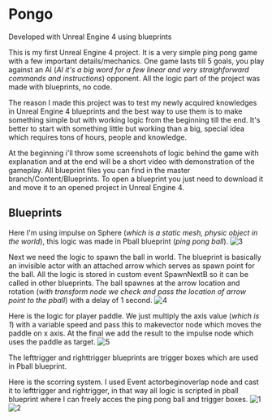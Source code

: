 # Pongo

Developed with Unreal Engine 4 using blueprints

This is my first Unreal Engine 4 project. It is a very simple ping pong game with a few important details/mechanics. One game lasts till 5 goals, you play against an AI (*AI it's a big word for a few linear and very straighforward commands and instructions*) opponent. All the logic part of the project was made with blueprints, no code. 

The reason I made this project was to test my newly acquired knowledges in Unreal Engine 4 blueprints and the best way to use them is to make something simple but with working logic from the beginning till the end. It's better to start with something little but working than a big, special idea which requires tons of hours, people and knowledge.

At the beginning i'll throw some screenshots of logic behind the game with explanation and at the end will be a short video with demonstration of the gameplay. All blueprint files you can find in the master branch/Content/Blueprints. To open a blueprint you just need to download it and move it to an opened project in Unreal Engine 4.

## Blueprints

Here I'm using impulse on Sphere (*which is a static mesh, physic object in the world*), this logic was made in Pball blueprint (*ping pong ball*).
![3](https://user-images.githubusercontent.com/90534698/133913442-bf65763f-c632-48c2-8432-ebecf55a8e41.png)

Next we need the logic to spawn the ball in world. The blueprint is basically an invisible actor with an attached arrow which serves as spawn point for the ball. All the logic is stored in custom event SpawnNextB so it can be called in other blueprints. The ball spawnes at the arrow location and rotation (*with transform node we check and pass the location of arrow point to the pball*)  with a delay of 1 second.
![4](https://user-images.githubusercontent.com/90534698/133913499-bb08fe9d-bb4b-4ed2-a182-450f8163eb5f.png)

Here is the logic for player paddle. We just multiply the axis value (*which is 1*) with a variable speed and pass this to makevector node which moves the paddle on x axis. At the final we add the result to the impulse node which uses the paddle as target.
![5](https://user-images.githubusercontent.com/90534698/133913907-603e127a-939e-462f-9800-d05e45160725.png)

The lefttrigger and righttrigger blueprints are trigger boxes which are used in Pball blueprint.

Here is the scorring system. I used Event actorbeginoverlap node and cast it to lefttrigger and rightrigger, in that way all logic is scripted in pball blueprint where I can freely acces the ping pong ball and trigger boxes.
![1](https://user-images.githubusercontent.com/90534698/133913386-746ab805-06e6-4d9f-837e-a7cb66b748cc.png)
![2](https://user-images.githubusercontent.com/90534698/133913387-b8236632-de2b-40fc-bf35-d398ac8666a9.png)
